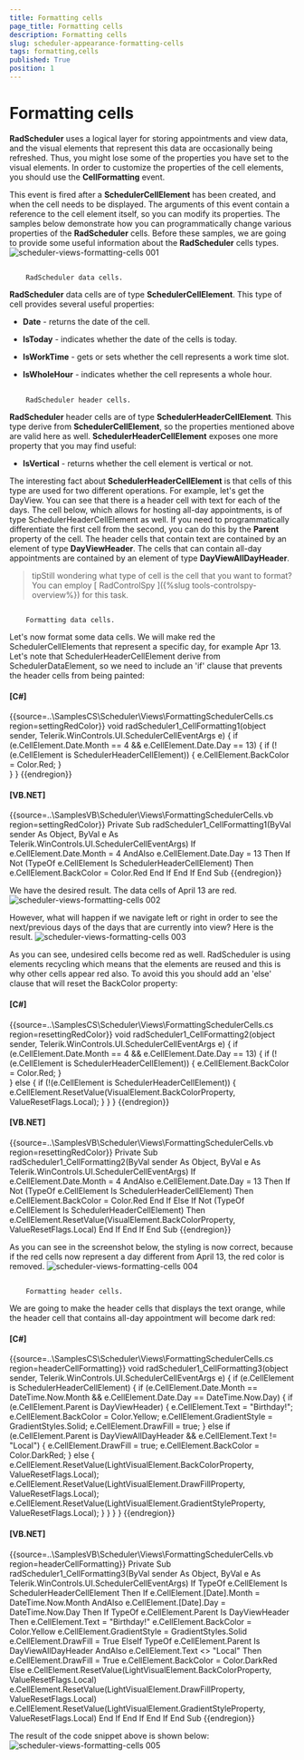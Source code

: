 ```yaml
---
title: Formatting cells
page_title: Formatting cells
description: Formatting cells
slug: scheduler-appearance-formatting-cells
tags: formatting,cells
published: True
position: 1
---
```


# Formatting cells



__RadScheduler__ uses a logical layer for storing appointments and view data, and the visual elements that represent
        this data are occasionally being refreshed. Thus, you might lose some of the properties you have set to the visual
        elements. In order to customize the properties of the cell elements, you should use the
        __CellFormatting__ event.
      

This event is fired after a __SchedulerCellElement__ has been created, and when the cell
        needs to be displayed. The arguments of this event contain a reference to the cell element itself,
        so you can modify its properties. The samples below demonstrate how you can programmatically change
        various properties of the __RadScheduler__ cells. Before these samples, we are going to provide some useful
        information about the __RadScheduler__ cells types.
      ![scheduler-views-formatting-cells 001](images/scheduler-views-formatting-cells001.png)

## 
        RadScheduler data cells.
      

__RadScheduler__ data cells are of type __SchedulerCellElement__. This type of cell provides
          several useful properties:
        

* __Date__ - returns the date of the cell.
            

* __IsToday__ - indicates whether the date of the cells is today.
            

* __IsWorkTime__ - gets or sets whether the cell represents a work time slot.
            

* __IsWholeHour__ - indicates whether the cell represents a whole hour.
            

## 
        RadScheduler header cells.
      

__RadScheduler__ header cells are of type __SchedulerHeaderCellElement__. This type derive from __SchedulerCellElement__,
          so the properties mentioned above are valid here as well. __SchedulerHeaderCellElement__ exposes one more property
          that you may find useful:
        

* __IsVertical__ - returns whether the cell element is vertical or not.
            

The interesting fact about __SchedulerHeaderCellElement__ is that cells of this type are used for two different operations.
          For example, let's get the DayView. You can see that there is a header cell with text for each of the days.
          The cell below, which allows for hosting all-day appointments, is of type SchedulerHeaderCellElement as well.
          If you need to programmatically differentiate the first cell from the second,
          you can do this by the __Parent__ property of the cell.
          The header cells that contain text are contained by an element of type
          __DayViewHeader__. The cells that can contain all-day appointments are contained by an
          element of type __DayViewAllDayHeader__.
        

>tipStill wondering what type of cell is the cell that you want to format? You can employ
            [
              RadControlSpy
            ]({%slug tools-controlspy-overview%})
            for this task.
          

## 
        Formatting data cells.
      

Let's now format some data cells. We will make red the SchedulerCellElements
          that represent a specific day, for example Apr 13. Let's note that
          SchedulerHeaderCellElement derive from SchedulerDataElement, so we
          need to include an 'if' clause that prevents the header cells from being painted:
        

#### __[C#]__

{{source=..\SamplesCS\Scheduler\Views\FormattingSchedulerCells.cs region=settingRedColor}}
	        void radScheduler1_CellFormatting1(object sender, Telerik.WinControls.UI.SchedulerCellEventArgs e)
	        {
	            if (e.CellElement.Date.Month == 4 && e.CellElement.Date.Day == 13)
	            {
	                if (!(e.CellElement is SchedulerHeaderCellElement))
	                {
	                    e.CellElement.BackColor = Color.Red;
	                }                
	            }
	        }
	{{endregion}}



#### __[VB.NET]__

{{source=..\SamplesVB\Scheduler\Views\FormattingSchedulerCells.vb region=settingRedColor}}
	    Private Sub radScheduler1_CellFormatting1(ByVal sender As Object, ByVal e As Telerik.WinControls.UI.SchedulerCellEventArgs)
	        If e.CellElement.Date.Month = 4 AndAlso e.CellElement.Date.Day = 13 Then
	            If Not (TypeOf e.CellElement Is SchedulerHeaderCellElement) Then
	                e.CellElement.BackColor = Color.Red
	            End If
	        End If
	    End Sub
	{{endregion}}



We have the desired result. The data cells of April 13 are red.
        ![scheduler-views-formatting-cells 002](images/scheduler-views-formatting-cells002.png)

However, what will happen if we navigate left or right in order to see the next/previous days of the
          days that are currently into view? Here is the result.
        ![scheduler-views-formatting-cells 003](images/scheduler-views-formatting-cells003.png)

As you can see, undesired cells become red as well. RadScheduler is using elements recycling which means that the elements are reused and this
          is why other cells appear red also. To avoid this you should add an 'else' clause that will reset the BackColor property:
        

#### __[C#]__

{{source=..\SamplesCS\Scheduler\Views\FormattingSchedulerCells.cs region=resettingRedColor}}
	        void radScheduler1_CellFormatting2(object sender, Telerik.WinControls.UI.SchedulerCellEventArgs e)
	        {
	            if (e.CellElement.Date.Month == 4 && e.CellElement.Date.Day == 13)
	            {
	                if (!(e.CellElement is SchedulerHeaderCellElement))
	                {
	                    e.CellElement.BackColor = Color.Red;
	                }    
	            }
	            else
	            {
	                if (!(e.CellElement is SchedulerHeaderCellElement))
	                {
	                    e.CellElement.ResetValue(VisualElement.BackColorProperty, ValueResetFlags.Local);
	                }
	            }
	        }
	{{endregion}}



#### __[VB.NET]__

{{source=..\SamplesVB\Scheduler\Views\FormattingSchedulerCells.vb region=resettingRedColor}}
	    Private Sub radScheduler1_CellFormatting2(ByVal sender As Object, ByVal e As Telerik.WinControls.UI.SchedulerCellEventArgs)
	        If e.CellElement.Date.Month = 4 AndAlso e.CellElement.Date.Day = 13 Then
	            If Not (TypeOf e.CellElement Is SchedulerHeaderCellElement) Then
	                e.CellElement.BackColor = Color.Red
	            End If
	        Else
	            If Not (TypeOf e.CellElement Is SchedulerHeaderCellElement) Then
	                e.CellElement.ResetValue(VisualElement.BackColorProperty, ValueResetFlags.Local)
	            End If
	        End If
	    End Sub
	{{endregion}}



As you can see in the screenshot below, the styling is now correct, because if the red cells now represent a
          day different from April 13, the red color is removed.
        ![scheduler-views-formatting-cells 004](images/scheduler-views-formatting-cells004.png)

## 
        Formatting header cells.
      

We are going to make the header cells that displays the text orange, while
          the header cell that contains all-day appointment will become dark red:
        

#### __[C#]__

{{source=..\SamplesCS\Scheduler\Views\FormattingSchedulerCells.cs region=headerCellFormatting}}
	        void radScheduler1_CellFormatting3(object sender, Telerik.WinControls.UI.SchedulerCellEventArgs e)
	        {
	            if (e.CellElement is SchedulerHeaderCellElement)
	            {
	                if (e.CellElement.Date.Month == DateTime.Now.Month && e.CellElement.Date.Day == DateTime.Now.Day)
	                {
	                    if (e.CellElement.Parent is DayViewHeader)
	                    {
	                        e.CellElement.Text = "Birthday!";
	                        e.CellElement.BackColor = Color.Yellow;
	                        e.CellElement.GradientStyle = GradientStyles.Solid;
	                        e.CellElement.DrawFill = true;
	                    }
	                    else if (e.CellElement.Parent is DayViewAllDayHeader && e.CellElement.Text != "Local")
	                    {
	                        e.CellElement.DrawFill = true;
	                        e.CellElement.BackColor = Color.DarkRed;
	                    }
	                    else
	                    {
	                        e.CellElement.ResetValue(LightVisualElement.BackColorProperty, ValueResetFlags.Local);
	                        e.CellElement.ResetValue(LightVisualElement.DrawFillProperty, ValueResetFlags.Local);
	                        e.CellElement.ResetValue(LightVisualElement.GradientStyleProperty, ValueResetFlags.Local);
	                    }
	                }
	            }
	        }
	{{endregion}}



#### __[VB.NET]__

{{source=..\SamplesVB\Scheduler\Views\FormattingSchedulerCells.vb region=headerCellFormatting}}
	    Private Sub radScheduler1_CellFormatting3(ByVal sender As Object, ByVal e As Telerik.WinControls.UI.SchedulerCellEventArgs)
	        If TypeOf e.CellElement Is SchedulerHeaderCellElement Then
	            If e.CellElement.[Date].Month = DateTime.Now.Month AndAlso e.CellElement.[Date].Day = DateTime.Now.Day Then
	                If TypeOf e.CellElement.Parent Is DayViewHeader Then
	                    e.CellElement.Text = "Birthday!"
	                    e.CellElement.BackColor = Color.Yellow
	                    e.CellElement.GradientStyle = GradientStyles.Solid
	                    e.CellElement.DrawFill = True
	                ElseIf TypeOf e.CellElement.Parent Is DayViewAllDayHeader AndAlso e.CellElement.Text <> "Local" Then
	                    e.CellElement.DrawFill = True
	                    e.CellElement.BackColor = Color.DarkRed
	                Else
	                    e.CellElement.ResetValue(LightVisualElement.BackColorProperty, ValueResetFlags.Local)
	                    e.CellElement.ResetValue(LightVisualElement.DrawFillProperty, ValueResetFlags.Local)
	                    e.CellElement.ResetValue(LightVisualElement.GradientStyleProperty, ValueResetFlags.Local)
	                End If
	            End If
	        End If
	    End Sub
	{{endregion}}



The result of the code snippet above is shown below:![scheduler-views-formatting-cells 005](images/scheduler-views-formatting-cells005.png)
